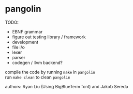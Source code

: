 # pangolin

TODO:
* EBNF grammar
* figure out testing library / framework
* development 
* file i/o
* lexer
* parser
* codegen / llvm backend?

compile the code by running `make` in `pangolin`  
run `make clean` to clean `pangolin`

authors: Ryan Liu (Using BigBlueTerm font) and Jakob Sereda
